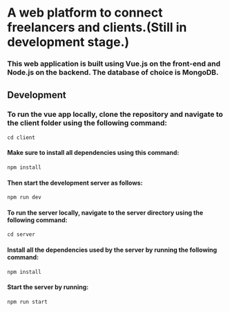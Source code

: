 # A web platform to connect freelancers and clients.(Still in development stage.)

### This web application is built using Vue.js on the front-end and Node.js on the backend. The database of choice is MongoDB.

## Development
### To run the vue app locally, clone the repository and navigate to the client folder using the following command:

`cd client`

#### Make sure to install all dependencies using this command: 

`npm install`

#### Then start the development server as follows:

`npm run dev`

#### To run the server locally, navigate to the server directory using the following command:

`cd server`

#### Install all the dependencies used by the server by running the following command:

`npm install`

#### Start the server by running: 

`npm run start`



